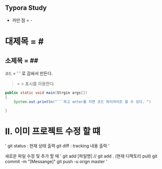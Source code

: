 ## Typora Study

- 까만 점 = -



# 대제목 = # #

## 소제목 = ##	 ##

`코드` = '       ' 로 감싸서 만든다. 

>
>
>= > 표시를 이용한다. 



```java
public static void main(Strgin args[])
{
    System.out.println("```하고 enter를 치면 코드 하이라이트 할 수 있다. ")
    
}
```



# II. 이미 프로젝트 수정 할 떄 

'
git status : 현재 상태 출력
git diff : tracking 내용 출력
'

새로운 파일 수정 및 추가 할 때
'
git add [파일명] // git add . (현재 디렉토리 pull)
git commit -m "[Messange]"
git push -u orign master
'
